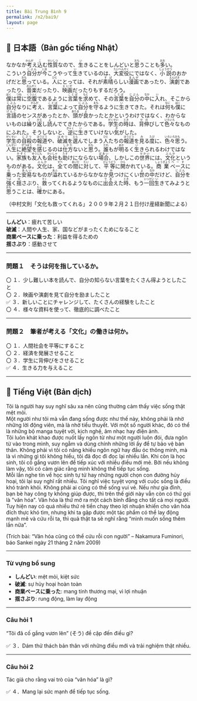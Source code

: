 ```yaml
---
title: Bài Trung Bình 9
permalink: /n2/bai9/
layout: page
---
```


## 📖 日本語（Bản gốc tiếng Nhật）

なかなか<ruby>考<rt>かんが</rt></ruby>え<ruby>込<rt>こ</rt></ruby>む<ruby>性質<rt>せいしつ</rt></ruby>なので、<ruby>生<rt>い</rt></ruby>きることをしんどいと<ruby>思<rt>おも</rt></ruby>うことも<ruby>多<rt>おお</rt></ruby>い。  
こういう<ruby>自分<rt>じぶん</rt></ruby>が<ruby>今<rt>いま</rt></ruby>こうやって<ruby>生<rt>い</rt></ruby>きているのは、<ruby>大変<rt>たいへん</rt></ruby><ruby>役<rt>やく</rt></ruby>にではなく、<ruby>小説<rt>しょうせつ</rt></ruby>のおかげだと<ruby>思<rt>おも</rt></ruby>っている。<ruby>人<rt>ひと</rt></ruby>にとっては、それが<ruby>素晴<rt>すば</rt></ruby>らしい<ruby>漫画<rt>まんが</rt></ruby>であったり、<ruby>演劇<rt>えんげき</rt></ruby>であったり、<ruby>音楽<rt>おんがく</rt></ruby>だったり、<ruby>映画<rt>えいが</rt></ruby>だったりもするだろう。  
<ruby>僕<rt>ぼく</rt></ruby>は<ruby>常<rt>つね</rt></ruby>に<ruby>空腹<rt>くうふく</rt></ruby>であるように<ruby>言葉<rt>ことば</rt></ruby>を<ruby>求<rt>もと</rt></ruby>めて、その<ruby>言葉<rt>ことば</rt></ruby>を<ruby>自分<rt>じぶん</rt></ruby>の<ruby>中<rt>なか</rt></ruby>に<ruby>入<rt>い</rt></ruby>れ、そこから<ruby>自分<rt>じぶん</rt></ruby>なりに<ruby>考<rt>かんが</rt></ruby>え、<ruby>言葉<rt>ことば</rt></ruby>によって<ruby>自分<rt>じぶん</rt></ruby>を<ruby>守<rt>まも</rt></ruby>るように<ruby>生<rt>い</rt></ruby>きてきた。それは<ruby>何<rt>なに</rt></ruby>も<ruby>僕<rt>ぼく</rt></ruby>に<ruby>言語<rt>げんご</rt></ruby>のセンスがあったとか、<ruby>頭<rt>あたま</rt></ruby>が<ruby>良<rt>よ</rt></ruby>かったとかというわけではなく、わからないものは<ruby>繰<rt>く</rt></ruby>り<ruby>返<rt>かえ</rt></ruby>し<ruby>読<rt>よ</rt></ruby>んでてきたからである。<ruby>学生<rt>がくせい</rt></ruby>の<ruby>時<rt>とき</rt></ruby>は、<ruby>背伸<rt>せの</rt></ruby>びして<ruby>色々<rt>いろいろ</rt></ruby>なものにふれた。そうしないと、<ruby>逆<rt>ぎゃく</rt></ruby>に<ruby>生<rt>い</rt></ruby>きていけない<ruby>気<rt>き</rt></ruby>がした。  
<ruby>学生<rt>がくせい</rt></ruby>の<ruby>自殺<rt>じさつ</rt></ruby>の<ruby>報道<rt>ほうどう</rt></ruby>や、<ruby>破滅<rt>はめつ</rt></ruby>を<ruby>選<rt>えら</rt></ruby>んでしまう<ruby>人<rt>ひと</rt></ruby>たちの<ruby>報道<rt>ほうどう</rt></ruby>を<ruby>見<rt>み</rt></ruby>る<ruby>度<rt>たび</rt></ruby>に、<ruby>色々<rt>いろいろ</rt></ruby><ruby>思<rt>おも</rt></ruby>う。<ruby>人生<rt>じんせい</rt></ruby>に<ruby>絶望<rt>ぜつぼう</rt></ruby>を<ruby>感<rt>かん</rt></ruby>じるのは<ruby>仕方<rt>しかた</rt></ruby>ないと<ruby>思<rt>おも</rt></ruby>う。<ruby>誰<rt>だれ</rt></ruby>もが<ruby>明<rt>あか</rt></ruby>るく<ruby>生<rt>い</rt></ruby>きられるわけではない。<ruby>家族<rt>かぞく</rt></ruby>も<ruby>友人<rt>ゆうじん</rt></ruby>も<ruby>会社<rt>かいしゃ</rt></ruby>も<ruby>助<rt>たす</rt></ruby>けにならない<ruby>場合<rt>ばあい</rt></ruby>、しかしこの<ruby>世界<rt>せかい</rt></ruby>には、<ruby>文化<rt>ぶんか</rt></ruby>というものがある。<ruby>文化<rt>ぶんか</rt></ruby>は、<ruby>全<rt>すべ</rt></ruby>ての<ruby>間<rt>あいだ</rt></ruby>に<ruby>対<rt>たい</rt></ruby>して、<ruby>平等<rt>びょうどう</rt></ruby>に<ruby>開<rt>ひら</rt></ruby>かれている。<ruby>商業<rt>しょうぎょう</rt></ruby><ruby>ベース<rt>べーす</rt></ruby>に<ruby>乗<rt>の</rt></ruby>った<ruby>安易<rt>あんい</rt></ruby>なものが<ruby>溢<rt>あふ</rt></ruby>れているからなかなか<ruby>見<rt>み</rt></ruby>つけにくい<ruby>世<rt>よ</rt></ruby>の<ruby>中<rt>なか</rt></ruby>だけど、<ruby>自分<rt>じぶん</rt></ruby>を<ruby>強<rt>つよ</rt></ruby>く<ruby>揺<rt>ゆ</rt></ruby>さぶり、<ruby>救<rt>すく</rt></ruby>ってくれるようなものに<ruby>出会<rt>であ</rt></ruby>えた<ruby>時<rt>とき</rt></ruby>、もう<ruby>一回<rt>いっかい</rt></ruby><ruby>生<rt>い</rt></ruby>きてみようと<ruby>思<rt>おも</rt></ruby>うことは、<ruby>確<rt>たし</rt></ruby>かにある。


（中村文則「文化も救ってくれる」２００９年２月２１日付け産経新聞による）

---

**しんどい**：疲れて苦しい  
**破滅**：人間や人生、家、国などがまったくためになること  
**商業ベースに乗った**：利益を得るための  
**揺さぶり**：感動させて  

---

### 問題１　そうは何を指しているか。

〇 １．少し難しい本を読んで、自分の知らない言葉をたくさん得ようとしたこと  
〇 ２．映画や演劇を見て自分を励ましたこと  
✅ ３．新しいことにチャレンジして、たくさんの経験をしたこと  
〇 ４．様々な資料を使って、徹底的に調べたこと  

---

### 問題２　筆者が考える「文化」の働きは何か。

〇 １．人間社会を平等にすること  
〇 ２．経済を発展させること  
〇 ３．学生に背伸びをさせること  
✅ ４．生きる力を与えること  

---

## 📘 Tiếng Việt (Bản dịch)

Tôi là người hay suy nghĩ sâu xa nên cũng thường cảm thấy việc sống thật mệt mỏi.  
Một người như tôi mà vẫn đang sống được như thế này, không phải là nhờ những lời động viên, mà là nhờ tiểu thuyết. Với một số người khác, đó có thể là những bộ manga tuyệt vời, kịch nghệ, âm nhạc hay điện ảnh.  
Tôi luôn khát khao được nuốt lấy ngôn từ như một người luôn đói, đưa ngôn từ vào trong mình, suy ngẫm và dùng chính những lời ấy để tự bảo vệ bản thân. Không phải vì tôi có năng khiếu ngôn ngữ hay đầu óc thông minh, mà là vì những gì tôi không hiểu, tôi đã đọc đi đọc lại nhiều lần. Khi còn là học sinh, tôi cố gắng vươn lên để tiếp xúc với nhiều điều mới mẻ. Bởi nếu không làm vậy, tôi có cảm giác rằng mình không thể tiếp tục sống.  
Mỗi lần nghe tin về học sinh tự tử hay những người chọn con đường hủy hoại, tôi lại suy nghĩ rất nhiều. Tôi nghĩ việc tuyệt vọng với cuộc sống là điều khó tránh khỏi. Không phải ai cũng có thể sống vui vẻ. Nếu như gia đình, bạn bè hay công ty không giúp được, thì trên thế giới này vẫn còn có thứ gọi là "văn hóa". Văn hóa là thứ mở ra một cách bình đẳng cho tất cả mọi người. Tuy hiện nay có quá nhiều thứ rẻ tiền chạy theo lợi nhuận khiến cho văn hóa đích thực khó tìm, nhưng khi ta gặp được một tác phẩm có thể lay động mạnh mẽ và cứu rỗi ta, thì quả thật ta sẽ nghĩ rằng “mình muốn sống thêm lần nữa”.  

(Trích bài: “Văn hóa cũng có thể cứu rỗi con người” – Nakamura Fuminori, báo Sankei ngày 21 tháng 2 năm 2009)

---

### Từ vựng bổ sung

- **しんどい**: mệt mỏi, kiệt sức  
- **破滅**: sự hủy hoại hoàn toàn  
- **商業ベースに乗った**: mang tính thương mại, vì lợi nhuận  
- **揺さぶり**: rung động, làm lay động  

---

### Câu hỏi 1  
“Tôi đã cố gắng vươn lên” (そう) đề cập đến điều gì?

✅ ３．Dám thử thách bản thân với những điều mới và trải nghiệm thật nhiều.

---

### Câu hỏi 2  
Tác giả cho rằng vai trò của “văn hóa” là gì?

✅ ４．Mang lại sức mạnh để tiếp tục sống.
